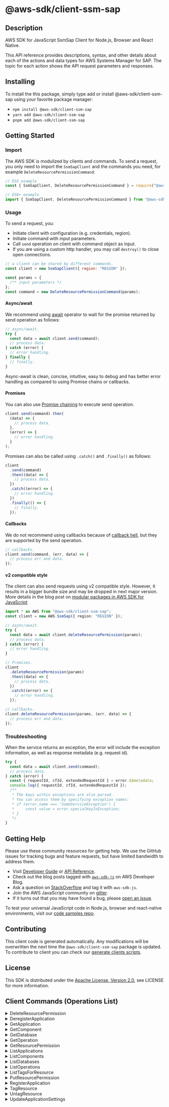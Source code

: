 <!-- generated file, do not edit directly -->

# @aws-sdk/client-ssm-sap

## Description

AWS SDK for JavaScript SsmSap Client for Node.js, Browser and React Native.

<p>This API reference provides descriptions, syntax, and other details about each of the
actions and data types for AWS Systems Manager for SAP. The topic for each action shows
the API request parameters and responses. </p>

## Installing

To install the this package, simply type add or install @aws-sdk/client-ssm-sap
using your favorite package manager:

- `npm install @aws-sdk/client-ssm-sap`
- `yarn add @aws-sdk/client-ssm-sap`
- `pnpm add @aws-sdk/client-ssm-sap`

## Getting Started

### Import

The AWS SDK is modulized by clients and commands.
To send a request, you only need to import the `SsmSapClient` and
the commands you need, for example `DeleteResourcePermissionCommand`:

```js
// ES5 example
const { SsmSapClient, DeleteResourcePermissionCommand } = require("@aws-sdk/client-ssm-sap");
```

```ts
// ES6+ example
import { SsmSapClient, DeleteResourcePermissionCommand } from "@aws-sdk/client-ssm-sap";
```

### Usage

To send a request, you:

- Initiate client with configuration (e.g. credentials, region).
- Initiate command with input parameters.
- Call `send` operation on client with command object as input.
- If you are using a custom http handler, you may call `destroy()` to close open connections.

```js
// a client can be shared by different commands.
const client = new SsmSapClient({ region: "REGION" });

const params = {
  /** input parameters */
};
const command = new DeleteResourcePermissionCommand(params);
```

#### Async/await

We recommend using [await](https://developer.mozilla.org/en-US/docs/Web/JavaScript/Reference/Operators/await)
operator to wait for the promise returned by send operation as follows:

```js
// async/await.
try {
  const data = await client.send(command);
  // process data.
} catch (error) {
  // error handling.
} finally {
  // finally.
}
```

Async-await is clean, concise, intuitive, easy to debug and has better error handling
as compared to using Promise chains or callbacks.

#### Promises

You can also use [Promise chaining](https://developer.mozilla.org/en-US/docs/Web/JavaScript/Guide/Using_promises#chaining)
to execute send operation.

```js
client.send(command).then(
  (data) => {
    // process data.
  },
  (error) => {
    // error handling.
  }
);
```

Promises can also be called using `.catch()` and `.finally()` as follows:

```js
client
  .send(command)
  .then((data) => {
    // process data.
  })
  .catch((error) => {
    // error handling.
  })
  .finally(() => {
    // finally.
  });
```

#### Callbacks

We do not recommend using callbacks because of [callback hell](http://callbackhell.com/),
but they are supported by the send operation.

```js
// callbacks.
client.send(command, (err, data) => {
  // process err and data.
});
```

#### v2 compatible style

The client can also send requests using v2 compatible style.
However, it results in a bigger bundle size and may be dropped in next major version. More details in the blog post
on [modular packages in AWS SDK for JavaScript](https://aws.amazon.com/blogs/developer/modular-packages-in-aws-sdk-for-javascript/)

```ts
import * as AWS from "@aws-sdk/client-ssm-sap";
const client = new AWS.SsmSap({ region: "REGION" });

// async/await.
try {
  const data = await client.deleteResourcePermission(params);
  // process data.
} catch (error) {
  // error handling.
}

// Promises.
client
  .deleteResourcePermission(params)
  .then((data) => {
    // process data.
  })
  .catch((error) => {
    // error handling.
  });

// callbacks.
client.deleteResourcePermission(params, (err, data) => {
  // process err and data.
});
```

### Troubleshooting

When the service returns an exception, the error will include the exception information,
as well as response metadata (e.g. request id).

```js
try {
  const data = await client.send(command);
  // process data.
} catch (error) {
  const { requestId, cfId, extendedRequestId } = error.$$metadata;
  console.log({ requestId, cfId, extendedRequestId });
  /**
   * The keys within exceptions are also parsed.
   * You can access them by specifying exception names:
   * if (error.name === 'SomeServiceException') {
   *     const value = error.specialKeyInException;
   * }
   */
}
```

## Getting Help

Please use these community resources for getting help.
We use the GitHub issues for tracking bugs and feature requests, but have limited bandwidth to address them.

- Visit [Developer Guide](https://docs.aws.amazon.com/sdk-for-javascript/v3/developer-guide/welcome.html)
  or [API Reference](https://docs.aws.amazon.com/AWSJavaScriptSDK/v3/latest/index.html).
- Check out the blog posts tagged with [`aws-sdk-js`](https://aws.amazon.com/blogs/developer/tag/aws-sdk-js/)
  on AWS Developer Blog.
- Ask a question on [StackOverflow](https://stackoverflow.com/questions/tagged/aws-sdk-js) and tag it with `aws-sdk-js`.
- Join the AWS JavaScript community on [gitter](https://gitter.im/aws/aws-sdk-js-v3).
- If it turns out that you may have found a bug, please [open an issue](https://github.com/aws/aws-sdk-js-v3/issues/new/choose).

To test your universal JavaScript code in Node.js, browser and react-native environments,
visit our [code samples repo](https://github.com/aws-samples/aws-sdk-js-tests).

## Contributing

This client code is generated automatically. Any modifications will be overwritten the next time the `@aws-sdk/client-ssm-sap` package is updated.
To contribute to client you can check our [generate clients scripts](https://github.com/aws/aws-sdk-js-v3/tree/main/scripts/generate-clients).

## License

This SDK is distributed under the
[Apache License, Version 2.0](http://www.apache.org/licenses/LICENSE-2.0),
see LICENSE for more information.

## Client Commands (Operations List)

<details>
<summary>
DeleteResourcePermission
</summary>

[Command API Reference](https://docs.aws.amazon.com/AWSJavaScriptSDK/v3/latest/clients/client-ssm-sap/classes/deleteresourcepermissioncommand.html) / [Input](https://docs.aws.amazon.com/AWSJavaScriptSDK/v3/latest/clients/client-ssm-sap/interfaces/deleteresourcepermissioncommandinput.html) / [Output](https://docs.aws.amazon.com/AWSJavaScriptSDK/v3/latest/clients/client-ssm-sap/interfaces/deleteresourcepermissioncommandoutput.html)

</details>
<details>
<summary>
DeregisterApplication
</summary>

[Command API Reference](https://docs.aws.amazon.com/AWSJavaScriptSDK/v3/latest/clients/client-ssm-sap/classes/deregisterapplicationcommand.html) / [Input](https://docs.aws.amazon.com/AWSJavaScriptSDK/v3/latest/clients/client-ssm-sap/interfaces/deregisterapplicationcommandinput.html) / [Output](https://docs.aws.amazon.com/AWSJavaScriptSDK/v3/latest/clients/client-ssm-sap/interfaces/deregisterapplicationcommandoutput.html)

</details>
<details>
<summary>
GetApplication
</summary>

[Command API Reference](https://docs.aws.amazon.com/AWSJavaScriptSDK/v3/latest/clients/client-ssm-sap/classes/getapplicationcommand.html) / [Input](https://docs.aws.amazon.com/AWSJavaScriptSDK/v3/latest/clients/client-ssm-sap/interfaces/getapplicationcommandinput.html) / [Output](https://docs.aws.amazon.com/AWSJavaScriptSDK/v3/latest/clients/client-ssm-sap/interfaces/getapplicationcommandoutput.html)

</details>
<details>
<summary>
GetComponent
</summary>

[Command API Reference](https://docs.aws.amazon.com/AWSJavaScriptSDK/v3/latest/clients/client-ssm-sap/classes/getcomponentcommand.html) / [Input](https://docs.aws.amazon.com/AWSJavaScriptSDK/v3/latest/clients/client-ssm-sap/interfaces/getcomponentcommandinput.html) / [Output](https://docs.aws.amazon.com/AWSJavaScriptSDK/v3/latest/clients/client-ssm-sap/interfaces/getcomponentcommandoutput.html)

</details>
<details>
<summary>
GetDatabase
</summary>

[Command API Reference](https://docs.aws.amazon.com/AWSJavaScriptSDK/v3/latest/clients/client-ssm-sap/classes/getdatabasecommand.html) / [Input](https://docs.aws.amazon.com/AWSJavaScriptSDK/v3/latest/clients/client-ssm-sap/interfaces/getdatabasecommandinput.html) / [Output](https://docs.aws.amazon.com/AWSJavaScriptSDK/v3/latest/clients/client-ssm-sap/interfaces/getdatabasecommandoutput.html)

</details>
<details>
<summary>
GetOperation
</summary>

[Command API Reference](https://docs.aws.amazon.com/AWSJavaScriptSDK/v3/latest/clients/client-ssm-sap/classes/getoperationcommand.html) / [Input](https://docs.aws.amazon.com/AWSJavaScriptSDK/v3/latest/clients/client-ssm-sap/interfaces/getoperationcommandinput.html) / [Output](https://docs.aws.amazon.com/AWSJavaScriptSDK/v3/latest/clients/client-ssm-sap/interfaces/getoperationcommandoutput.html)

</details>
<details>
<summary>
GetResourcePermission
</summary>

[Command API Reference](https://docs.aws.amazon.com/AWSJavaScriptSDK/v3/latest/clients/client-ssm-sap/classes/getresourcepermissioncommand.html) / [Input](https://docs.aws.amazon.com/AWSJavaScriptSDK/v3/latest/clients/client-ssm-sap/interfaces/getresourcepermissioncommandinput.html) / [Output](https://docs.aws.amazon.com/AWSJavaScriptSDK/v3/latest/clients/client-ssm-sap/interfaces/getresourcepermissioncommandoutput.html)

</details>
<details>
<summary>
ListApplications
</summary>

[Command API Reference](https://docs.aws.amazon.com/AWSJavaScriptSDK/v3/latest/clients/client-ssm-sap/classes/listapplicationscommand.html) / [Input](https://docs.aws.amazon.com/AWSJavaScriptSDK/v3/latest/clients/client-ssm-sap/interfaces/listapplicationscommandinput.html) / [Output](https://docs.aws.amazon.com/AWSJavaScriptSDK/v3/latest/clients/client-ssm-sap/interfaces/listapplicationscommandoutput.html)

</details>
<details>
<summary>
ListComponents
</summary>

[Command API Reference](https://docs.aws.amazon.com/AWSJavaScriptSDK/v3/latest/clients/client-ssm-sap/classes/listcomponentscommand.html) / [Input](https://docs.aws.amazon.com/AWSJavaScriptSDK/v3/latest/clients/client-ssm-sap/interfaces/listcomponentscommandinput.html) / [Output](https://docs.aws.amazon.com/AWSJavaScriptSDK/v3/latest/clients/client-ssm-sap/interfaces/listcomponentscommandoutput.html)

</details>
<details>
<summary>
ListDatabases
</summary>

[Command API Reference](https://docs.aws.amazon.com/AWSJavaScriptSDK/v3/latest/clients/client-ssm-sap/classes/listdatabasescommand.html) / [Input](https://docs.aws.amazon.com/AWSJavaScriptSDK/v3/latest/clients/client-ssm-sap/interfaces/listdatabasescommandinput.html) / [Output](https://docs.aws.amazon.com/AWSJavaScriptSDK/v3/latest/clients/client-ssm-sap/interfaces/listdatabasescommandoutput.html)

</details>
<details>
<summary>
ListOperations
</summary>

[Command API Reference](https://docs.aws.amazon.com/AWSJavaScriptSDK/v3/latest/clients/client-ssm-sap/classes/listoperationscommand.html) / [Input](https://docs.aws.amazon.com/AWSJavaScriptSDK/v3/latest/clients/client-ssm-sap/interfaces/listoperationscommandinput.html) / [Output](https://docs.aws.amazon.com/AWSJavaScriptSDK/v3/latest/clients/client-ssm-sap/interfaces/listoperationscommandoutput.html)

</details>
<details>
<summary>
ListTagsForResource
</summary>

[Command API Reference](https://docs.aws.amazon.com/AWSJavaScriptSDK/v3/latest/clients/client-ssm-sap/classes/listtagsforresourcecommand.html) / [Input](https://docs.aws.amazon.com/AWSJavaScriptSDK/v3/latest/clients/client-ssm-sap/interfaces/listtagsforresourcecommandinput.html) / [Output](https://docs.aws.amazon.com/AWSJavaScriptSDK/v3/latest/clients/client-ssm-sap/interfaces/listtagsforresourcecommandoutput.html)

</details>
<details>
<summary>
PutResourcePermission
</summary>

[Command API Reference](https://docs.aws.amazon.com/AWSJavaScriptSDK/v3/latest/clients/client-ssm-sap/classes/putresourcepermissioncommand.html) / [Input](https://docs.aws.amazon.com/AWSJavaScriptSDK/v3/latest/clients/client-ssm-sap/interfaces/putresourcepermissioncommandinput.html) / [Output](https://docs.aws.amazon.com/AWSJavaScriptSDK/v3/latest/clients/client-ssm-sap/interfaces/putresourcepermissioncommandoutput.html)

</details>
<details>
<summary>
RegisterApplication
</summary>

[Command API Reference](https://docs.aws.amazon.com/AWSJavaScriptSDK/v3/latest/clients/client-ssm-sap/classes/registerapplicationcommand.html) / [Input](https://docs.aws.amazon.com/AWSJavaScriptSDK/v3/latest/clients/client-ssm-sap/interfaces/registerapplicationcommandinput.html) / [Output](https://docs.aws.amazon.com/AWSJavaScriptSDK/v3/latest/clients/client-ssm-sap/interfaces/registerapplicationcommandoutput.html)

</details>
<details>
<summary>
TagResource
</summary>

[Command API Reference](https://docs.aws.amazon.com/AWSJavaScriptSDK/v3/latest/clients/client-ssm-sap/classes/tagresourcecommand.html) / [Input](https://docs.aws.amazon.com/AWSJavaScriptSDK/v3/latest/clients/client-ssm-sap/interfaces/tagresourcecommandinput.html) / [Output](https://docs.aws.amazon.com/AWSJavaScriptSDK/v3/latest/clients/client-ssm-sap/interfaces/tagresourcecommandoutput.html)

</details>
<details>
<summary>
UntagResource
</summary>

[Command API Reference](https://docs.aws.amazon.com/AWSJavaScriptSDK/v3/latest/clients/client-ssm-sap/classes/untagresourcecommand.html) / [Input](https://docs.aws.amazon.com/AWSJavaScriptSDK/v3/latest/clients/client-ssm-sap/interfaces/untagresourcecommandinput.html) / [Output](https://docs.aws.amazon.com/AWSJavaScriptSDK/v3/latest/clients/client-ssm-sap/interfaces/untagresourcecommandoutput.html)

</details>
<details>
<summary>
UpdateApplicationSettings
</summary>

[Command API Reference](https://docs.aws.amazon.com/AWSJavaScriptSDK/v3/latest/clients/client-ssm-sap/classes/updateapplicationsettingscommand.html) / [Input](https://docs.aws.amazon.com/AWSJavaScriptSDK/v3/latest/clients/client-ssm-sap/interfaces/updateapplicationsettingscommandinput.html) / [Output](https://docs.aws.amazon.com/AWSJavaScriptSDK/v3/latest/clients/client-ssm-sap/interfaces/updateapplicationsettingscommandoutput.html)

</details>
